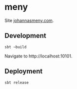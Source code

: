 # meny

Site [johannasmeny.com](https://johannasmeny.com).

## Development

    sbt ~build

Navigate to http://localhost:10101.

## Deployment

    sbt release
